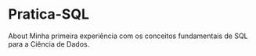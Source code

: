 # Pratica-SQL
About Minha primeira experiência com os conceitos fundamentais de SQL para a Ciência de Dados.
